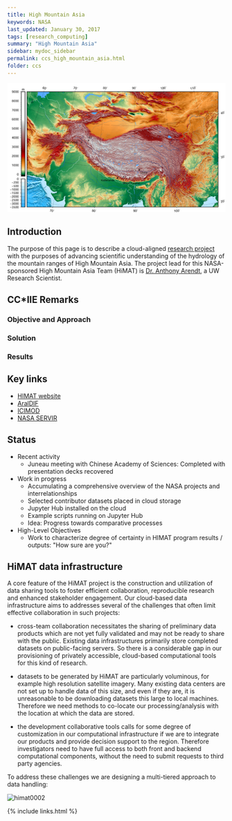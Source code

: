 ```yaml
---
title: High Mountain Asia
keywords: NASA
last_updated: January 30, 2017
tags: [research_computing]
summary: "High Mountain Asia"
sidebar: mydoc_sidebar
permalink: ccs_high_mountain_asia.html
folder: ccs
---
```


![himat0001](/documentation/images/ccs/ccs_himat0001.png)


## Introduction 


The purpose of this page is to describe a cloud-aligned [research project](http://himat.org) with the purposes of advancing scientific understanding of the hydrology of
the mountain ranges of High Mountain Asia. The project lead for this NASA-sponsored High Mountain Asia Team (HiMAT) is [Dr. Anthony Arendt](http://psc.apl.uw.edu/people/investigators/anthony-arendt/), a UW Research Scientist.



## CC*IIE Remarks

### Objective and Approach

### Solution

### Results



## Key links


- [HIMAT website](http://himat.org)
- [AralDIF](http://araldif.azurewebsites.net)
- [ICIMOD](http://www.icimod.org)
- [NASA SERVIR](https://www.nasa.gov/mission_pages/servir/index.html)


## Status


- Recent activity
  - Juneau meeting with Chinese Academy of Sciences: Completed with presentation decks recovered
- Work in progress
  - Accumulating a comprehensive overview of the NASA projects and interrelationships
  - Selected contributor datasets placed in cloud storage
  - Jupyter Hub installed on the cloud
  - Example scripts running on Jupyter Hub
  - Idea: Progress towards comparative processes
- High-Level Objectives
  - Work to characterize degree of certainty in HIMAT program results / outputs: "How sure are you?"



## HiMAT data infrastructure


A core feature of the HiMAT project is the construction and utilization of data sharing tools to foster efficient collaboration, 
reproducible research and enhanced stakeholder engagement. Our cloud-based data infrastructure aims to addresses several of 
the challenges that often limit effective collaboration in such projects:

- cross-team collaboration necessitates the sharing of preliminary data products which are not yet fully validated and may 
not be ready to share with the public. Existing data infrastructures primarily store completed datasets on public-facing 
servers. So there is a considerable gap in our provisioning of privately accessible, cloud-based 
computational tools for this kind of research.

- datasets to be generated by HiMAT are particularly voluminous, for example high resolution satellite imagery. 
Many existing data centers are not set up to handle data of this size, and even if they are, it is unreasonable 
to be downloading datasets this large to local machines. Therefore we need methods to co-locate our processing/analysis 
with the location at which the data are stored.

- the development collaborative tools calls for some degree of customization in our computational infrastructure if we 
are to integrate our products and provide decision support to the region. Therefore investigators need to have full 
access to both front and backend computational components, without the need to submit requests to third party agencies. 


To address these challenges we are designing a multi-tiered approach to data handling:


![himat0002](https://github.com/geohackweek/himat-data/raw/gh-pages/fig/himatDataDiagram.png?raw=true)


{% include links.html %}
